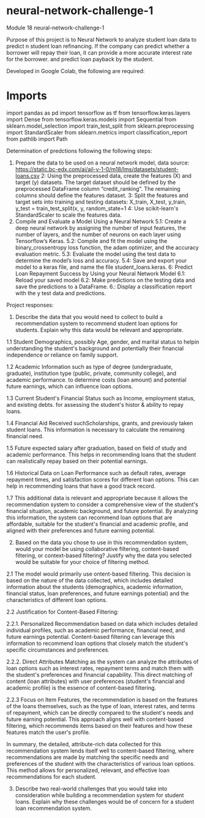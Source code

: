 # neural-network-challenge-1
Module 18  neural-network-challenge-1

Purpose of this project is to Neural Network to analyze student loan data to predict n student loan refinancing. If the company can predict whether a borrower will repay their loan, it can provide a more accurate interest rate for the borrower. and predict loan payback by the student.

Developed in Google Colab, the following are required:

# Imports
import pandas as pd
import tensorflow as tf
from tensorflow.keras.layers import Dense
from tensorflow.keras.models import Sequential
from sklearn.model_selection import train_test_split
from sklearn.preprocessing import StandardScaler
from sklearn.metrics import classification_report
from pathlib import Path

Determination of predctions following the following steps:
1. Prepare the data to be used on a neural network model, data source: https://static.bc-edx.com/ai/ail-v-1-0/m18/lms/datasets/student-loans.csv
2: Using the preprocessed data, create the features (X) and target (y) datasets. The target dataset should be defined by the preprocessed DataFrame column “credit_ranking”. The remaining columns should define the features dataset.
3: Split the features and target sets into training and testing datasets:
    X_train, X_test, y_train, y_test = train_test_split(x, y, random_state=1
4: Use scikit-learn's StandardScaler to scale the features data.
5. Compile and Evaluate a Model Using a Neural Network
5.1: Create a deep neural network by assigning the number of input features, the number of layers, and the number of neurons on each layer using Tensorflow’s Keras.
5.2: Compile and fit the model using the binary_crossentropy loss function, the adam optimizer, and the accuracy evaluation metric.
5.3: Evaluate the model using the test data to determine the model’s loss and accuracy.
5.4: Save and export your model to a keras file, and name the file student_loans.keras.
6: Predict Loan Repayment Success by Using your Neural Network Model
6.1: Reload your saved model
6.2: Make predictions on the testing data and save the predictions to a DataFrame.
6.: Display a classification report with the y test data and predictions.


Project responses:

1. Describe the data that you would need to collect to build a recommendation system to recommend student loan options for students. Explain why this data would be relevant and appropriate.

1.1 Student Demographics, possibly Age, gender, and marital status to helpin understanding the student's background and potentially their financial independence or reliance on family support.

1.2 Academic Information such as type of degree (undergraduate, graduate), institution type (public, private, community college), and academic performance. to determine costs (loan amount) and potential future earnings, which can influence loan options.

1.3 Current Student's Financial Status such as Income, employment status, and existing debts. for assessing the student's histor & ability to repay loans.

1.4 Financial Aid Received suchScholarships, grants, and previously taken student loans. This information is necessary to calculate the remaining financial need.

1.5 Future expected salary after graduation, based on field of study and academic performance. This helps in recommending loans that the student can realistically repay based on their potential earnings.

1.6 Historical Data on Loan Performance such as default rates, average repayment times, and satisfaction scores for different loan options. This can help in recommending loans that have a good track record.

1.7 This additional data is relevant and appropriate because it allows the recommendation system to consider a comprehensive view of the student's financial situation, academic background, and future potential. By analyzing this information, the system can recommend loan options that are affordable, suitable for the student's financial and academic profile, and aligned with their preferences and future earning potential.

2. Based on the data you chose to use in this recommendation system, would your model be using collaborative filtering, content-based filtering, or context-based filtering? Justify why the data you selected would be suitable for your choice of filtering method.

2.1 The model would primarily use ontent-based filtering. This decision is based on the nature of the data collected, which includes detailed information about the students (demographics, academic information, financial status, loan preferences, and future earnings potential) and the characteristics of different loan options.

2.2 Justification for Content-Based Filtering:

2.2.1. Personalized Recommendation based on data which includes detailed individual profiles, such as academic performance, financial need, and future earnings potential. Content-based filtering can leverage this information to recommend loan options that closely match the student's specific circumstances and preferences.

2.2.2. Direct Attributes Matching as the system can analyze the attributes of loan options such as interest rates, repayment terms and match them with the student's preferences and financial capability. This direct matching of content (loan attributes) with user preferences (student's financial and academic profile) is the essence of content-based filtering.

2.2.3 Focus on Item Features, the recommendation is based on the features of the loans themselves, such as the type of loan, interest rates, and terms of repayment, which can be directly compared to the student's needs and future earning potential. This approach aligns well with content-based filtering, which recommends items based on their features and how these features match the user's profile.

In summary, the detailed, attribute-rich data collected for this recommendation system lends itself well to content-based filtering, where recommendations are made by matching the specific needs and preferences of the student with the characteristics of various loan options. This method allows for personalized, relevant, and effective loan recommendations for each student.

3. Describe two real-world challenges that you would take into consideration while building a recommendation system for student loans. Explain why these challenges would be of concern for a student loan recommendation system.